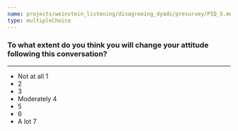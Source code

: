 ```yaml
---
name: projects/weinstein_listening/disagreeing_dyads/presurvey/PIQ_5.md
type: multipleChoice
---
```


### To what extent do you think you will change your attitude following this conversation?

---

- Not at all 1
- 2
- 3
- Moderately 4
- 5
- 6
- A lot 7
